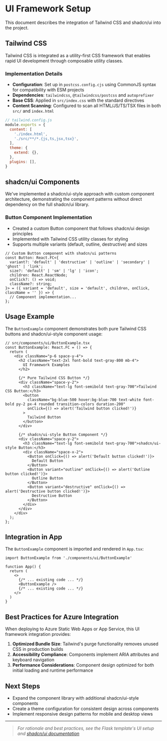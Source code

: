 # UI Framework Setup

This document describes the integration of Tailwind CSS and shadcn/ui into the project.

## Tailwind CSS

Tailwind CSS is integrated as a utility-first CSS framework that enables rapid UI development through composable utility classes.

### Implementation Details

- **Configuration**: Set up in `postcss.config.cjs` using CommonJS syntax for compatibility with ESM projects
- **Dependencies**: `tailwindcss`, `@tailwindcss/postcss` and `autoprefixer` 
- **Base CSS**: Applied in `src/index.css` with the standard directives
- **Content Scanning**: Configured to scan all HTML/JS/TS/TSX files in both `src/` and `index.html`

```js
// tailwind.config.js
module.exports = {
  content: [
    './index.html',
    './src/**/*.{js,ts,jsx,tsx}',
  ],
  theme: {
    extend: {},
  },
  plugins: [],
}
```

## shadcn/ui Components

We've implemented a shadcn/ui-style approach with custom component architecture, demonstrating the component patterns without direct dependency on the full shadcn/ui library.

### Button Component Implementation

- Created a custom Button component that follows shadcn/ui design principles
- Implemented with Tailwind CSS utility classes for styling
- Supports multiple variants (default, outline, destructive) and sizes

```tsx
// Custom Button component with shadcn/ui patterns
const Button: React.FC<{
  variant?: 'default' | 'destructive' | 'outline' | 'secondary' | 'ghost' | 'link';
  size?: 'default' | 'sm' | 'lg' | 'icon';
  children: React.ReactNode;
  onClick?: () => void;
  className?: string;
}> = ({ variant = 'default', size = 'default', children, onClick, className = '' }) => {
  // Component implementation...
};
```

## Usage Example

The `ButtonExample` component demonstrates both pure Tailwind CSS buttons and shadcn/ui-style component usage:

```tsx
// src/components/ui/ButtonExample.tsx
const ButtonExample: React.FC = () => {
  return (
    <div className="p-6 space-y-4">
      <h2 className="text-2xl font-bold text-gray-800 mb-4">
        UI Framework Examples
      </h2>
      
      {/* Pure Tailwind CSS Button */}
      <div className="space-y-2">
        <h3 className="text-lg font-semibold text-gray-700">Tailwind CSS Button:</h3>
        <button 
          className="bg-blue-500 hover:bg-blue-700 text-white font-bold py-2 px-4 rounded transition-colors duration-200"
          onClick={() => alert('Tailwind button clicked!')}
        >
          Tailwind Button
        </button>
      </div>
      
      {/* shadcn/ui-style Button Component */}
      <div className="space-y-2">
        <h3 className="text-lg font-semibold text-gray-700">shadcn/ui-style Button:</h3>
        <div className="space-x-2">
          <Button onClick={() => alert('Default button clicked!')}>
            Default Button
          </Button>
          <Button variant="outline" onClick={() => alert('Outline button clicked!')}>
            Outline Button
          </Button>
          <Button variant="destructive" onClick={() => alert('Destructive button clicked!')}>
            Destructive Button
          </Button>
        </div>
      </div>
    </div>
  );
};
```

## Integration in App

The `ButtonExample` component is imported and rendered in `App.tsx`:

```tsx
import ButtonExample from './components/ui/ButtonExample'

function App() {
  return (
    <>
      {/* ... existing code ... */}
      <ButtonExample />
      {/* ... existing code ... */}
    </>
  )
}
```

## Best Practices for Azure Integration

When deploying to Azure Static Web Apps or App Service, this UI framework integration provides:

1. **Optimized Bundle Size**: Tailwind's purge functionality removes unused CSS in production builds
2. **Accessibility Compliance**: Components implement ARIA attributes and keyboard navigation
3. **Performance Considerations**: Component design optimized for both initial loading and runtime performance

## Next Steps

- Expand the component library with additional shadcn/ui-style components
- Create a theme configuration for consistent design across components
- Implement responsive design patterns for mobile and desktop views

---

> _For rationale and best practices, see the Flask template's UI setup and [shadcn/ui documentation](https://ui.shadcn.com/docs)_
